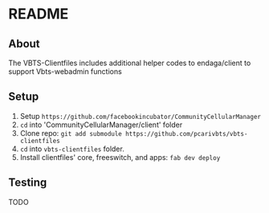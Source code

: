 # README

## About

The VBTS-Clientfiles includes additional helper codes to endaga/client to 
support Vbts-webadmin functions

## Setup
1. Setup `https://github.com/facebookincubator/CommunityCellularManager`
2. `cd` into 'CommunityCellularManager/client' folder
3. Clone repo: `git add submodule https://github.com/pcarivbts/vbts-clientfiles`
4. `cd` into `vbts-clientfiles` folder.
5. Install clientfiles' core, freeswitch, and apps: `fab dev deploy`

## Testing
TODO